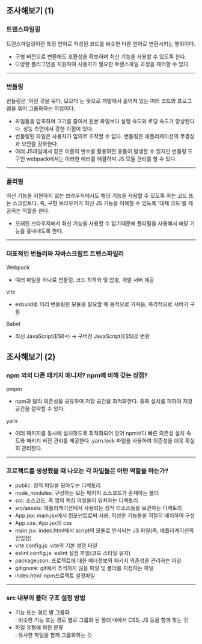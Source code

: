 ## 조사해보기 (1)
### 트랜스파일링  
트랜스파일링이란 특정 언어로 작성된 코드를 비슷한 다른 언어로 변환시키는 행위이다.

- 구형 버전으로 변환해도 호환성을 확보하며 최신 기능을 사용할 수 있도록 한다. 
- 다양한 플러그인을 지원하여 사용자가 필요한 트랜스파일 과정을 제어할 수 있다. 
---
### 번들링  
번들링은 '어떤 것을 묶다, 모으다'는 뜻으로 개발에서 흩어져 있는 여러 코드와 프로그램을 묶어 그룹화하는 작업이다.

- 파일들을 압축하며 크기를 줄여서 원본 파일보다 실행 속도와 로딩 속도가 향상된다다. 성능 측면에서 강한 이점이 있다. 
- 번들링된 파일은 사용자가 임의로 조작할 수 없다. 번들링은 애플리케이션의 무결성과 보안을 강화한다. 
- 여러 JS파일에서 같은 이름의 변수를 활용하면 충돌이 발생할 수 있지만 번들링 도구인 webpack에서는 이러한 에러를 해결하며 JS 모듈 관리를 할 수 있다. 
---
### 폴리필
최신 기능을 지원하지 않는 브라우저에서도 해당 기능을 사용할 수 있도록 하는 코드 또는 스크립트다.
즉, 구형 브라우저가 최신 JS 기능을 이해할 수 있도록 '대체 코드'를 제공하는 역할을 한다. 

- 오래된 브라우저에서 최신 기능을 사용할 수 없기때문에 폴리필을 사용해서 해당 기능을 흉내내도록 한다. 
---
### 대표적인 번들러와 자바스크립트 트랜스파일러
Webpack
- 여러 파일을 하나로 번들링, 코드 최적화 및 압충, 개발 서버 제공

vite
- esbuild로 미리 번들링한 모듈을 필요할 때 동적으로 가져옴, 즉각적으로 서버가 구동

Babel
- 최신 JavaScript(ES6+) -> 구버전 JavaScript(ES5)로 변환


## 조사해보기 (2)
### npm 외의 다른 패키지 매니저? npm에 비해 갖는 장점?
pmpm
- npm과 달리 의존성을 공유하여 저장 공간을 최적화한다. 중복 설치를 피하여 저장 공간을 절약할 수 있다. 

yarn
- 여러 패키지를 동시에 설치하도록 최적화되어 있어 npm보다 빠른 의존성 설치 속도와 패키지 버전 관리를 제공한다. yarn.lock 파일을 사용하여 의존성을 더욱 확실히 관리한다. 
---
### 프로젝트를 생성했을 때 나오는 각 파일들은 어떤 역할을 하는가?
- public: 정적 파일을 모아두는 디렉토리
- node_modules: 구성하는 모든 패키지 소스코드가 존재하는 폴더
- src: 소스코드, 즉 앱의 핵심 파일들이 위치하는 디렉토리
- src/assets: 애플리케이션에서 사용되는 정적 리소스들을 보관하는 디렉토리
- App.jsx: main.jsx에서 컴포넌트로써 사용, 작성한 기능들을 적절히 배치하여 구성
- App.css: App.jsx의 css
- main.jsx: index.html에서 script의 모듈로 인식되는 JS 파일(즉, 애플리케이션의 진입점)
- vite.config.js: vite의 기본 설정 파일
- eslint.config.js: eslint 설정 파일(코드 스타일 유지)
- package.json: 프로젝트에 대한 메타정보와 패키지 의존성을 관리하는 파일
- gitignore: git에서 추적하지 않을 파일 및 폴더를 지정하는 파일
- index.html: npm프로젝트 설정파일

---
### src 내부의 폴더 구조 설정 방법
- 기능 또는 경로 별 그룹화  
: 비슷한 기능 또는 경로 별로 그룹화 된 폴더 내에서 CSS, JS 등을 함께 찾는 것
- 파일 유형에 의한 분류  
: 유사한 파일을 함께 그룹화하는 것
